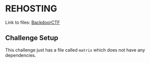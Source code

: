 # REHOSTING

Link to files: [BackdoorCTF](https://github.com/sajjadium/ctf-archives/blob/main/ctfs/BackdoorCTF/2019/EntertheMatrix/matrix)

## Challenge Setup
This challenge just has a file called `matrix` which does not have any dependencies.

